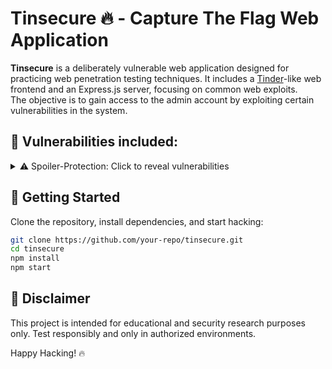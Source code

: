 # Tinsecure 🔥 - Capture The Flag Web Application  

**Tinsecure** is a deliberately vulnerable web application designed for practicing web penetration testing techniques. 
It includes a [Tinder](https://tinder.com)-like web frontend and an Express.js server, focusing on common web exploits.  
The objective is to gain access to the admin account by exploiting certain vulnerabilities in the system.

## 🚨 Vulnerabilities included:

<details>
  <summary> ⚠️ Spoiler-Protection: Click to reveal vulnerabilities</summary>

- **XSS in Chat Function**: JavaScript inputs are not sanitized, allowing cross-site scripting (XSS) attacks.  
- **Access to All User Profile Pictures**: By incrementing the number in the image URL, all profile pictures can be accessed.  
- **SQL Injection in Login**: The login query can be bypassed using SQL injection.  
- **Reading Chats of Any Users**: Manipulating the chat window URL allows access to conversations between arbitrary users.  
- **Weak Password Reset Mechanism**: Passwords can be reset if the email and security question answer are known.  
- **Leak of Admin Password Hash**: The email and SHA-1 hash of the admin password are exposed at a specific URL.  

</details>  

## 🚀 Getting Started  

Clone the repository, install dependencies, and start hacking:  

```sh
git clone https://github.com/your-repo/tinsecure.git  
cd tinsecure  
npm install  
npm start  
```

## 📜 Disclaimer
This project is intended for educational and security research purposes only. Test responsibly and only in authorized environments.

Happy Hacking! 🔥
